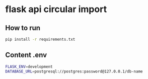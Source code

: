# flask api circular import

## How to run

```sh
pip install -r requirements.txt
```

## Content .env

```sh
FLASK_ENV=development
DATABASE_URL=postgresql://postgres:password@127.0.0.1/db-name
```
